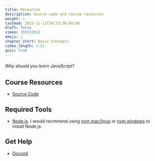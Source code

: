 ```yaml
---
title: Resources
description: Source code and course resources
weight: 1
lastmod: 2022-11-11T10:23:30-09:00
draft: false
vimeo: 359322932
emoji: 📜
chapter_start: Basic Concepts 
video_length: 1:51
quiz: true
---
```


<quiz-modal options="it will make you rich:it will impress your friends:it's fun:everybody's doing it" answer="it's fun" prize="17">
  <h6>Why should you learn JavaScript?</h6>
</quiz-modal>

## Course Resources

- [Source Code](https://github.com/fireship-io/javascript-course)

## Required Tools

- [Node.js](https://nodejs.org/en/). I would recmmend using [nvm mac/linux](https://github.com/nvm-sh/nvm) or [nvm windows](https://github.com/coreybutler/nvm-windows) to install Node.js.

## Get Help

- [Discord](https://discord.gg/fireship)